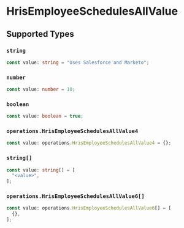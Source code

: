 # HrisEmployeeSchedulesAllValue


## Supported Types

### `string`

```typescript
const value: string = "Uses Salesforce and Marketo";
```

### `number`

```typescript
const value: number = 10;
```

### `boolean`

```typescript
const value: boolean = true;
```

### `operations.HrisEmployeeSchedulesAllValue4`

```typescript
const value: operations.HrisEmployeeSchedulesAllValue4 = {};
```

### `string[]`

```typescript
const value: string[] = [
  "<value>",
];
```

### `operations.HrisEmployeeSchedulesAllValue6[]`

```typescript
const value: operations.HrisEmployeeSchedulesAllValue6[] = [
  {},
];
```

